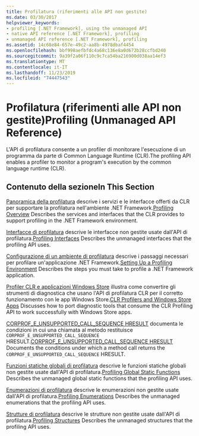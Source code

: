 ```yaml
---
title: Profilatura (riferimenti alle API non gestite)
ms.date: 03/30/2017
helpviewer_keywords:
- profiling [.NET Framework], using the unmanaged API
- native API reference [.NET Framework], profiling
- unmanaged API reference [.NET Framework], profiling
ms.assetid: 14c68e84-657e-49c2-aa8b-4978dbaf4454
ms.openlocfilehash: bbf998aefbfdc4a68c136e8a0d672b28ccfbd240
ms.sourcegitcommit: 9a39f2a06f110c9c7ca54ba216900d038aa14ef3
ms.translationtype: MT
ms.contentlocale: it-IT
ms.lasthandoff: 11/23/2019
ms.locfileid: "74447543"
---
```

# <a name="profiling-unmanaged-api-reference"></a><span data-ttu-id="493c9-102">Profilatura (riferimenti alle API non gestite)</span><span class="sxs-lookup"><span data-stu-id="493c9-102">Profiling (Unmanaged API Reference)</span></span>

<span data-ttu-id="493c9-103">L'API di profilatura consente a un profiler di monitorare l'esecuzione di un programma da parte di Common Language Runtime (CLR).</span><span class="sxs-lookup"><span data-stu-id="493c9-103">The profiling API enables a profiler to monitor a program's execution by the common language runtime (CLR).</span></span>

## <a name="in-this-section"></a><span data-ttu-id="493c9-104">Contenuto della sezione</span><span class="sxs-lookup"><span data-stu-id="493c9-104">In This Section</span></span>

 <span data-ttu-id="493c9-105">[Panoramica della profilatura](../../../../docs/framework/unmanaged-api/profiling/profiling-overview.md) descrive i servizi e le interfacce offerti da CLR per supportare la profilatura nell'ambiente .NET Framework.</span><span class="sxs-lookup"><span data-stu-id="493c9-105">[Profiling Overview](../../../../docs/framework/unmanaged-api/profiling/profiling-overview.md) Describes the services and interfaces that the CLR provides to support profiling in the .NET Framework environment.</span></span>

 <span data-ttu-id="493c9-106">[Interfacce di profilatura](../../../../docs/framework/unmanaged-api/profiling/profiling-interfaces.md) descrive le interfacce non gestite usate dall'API di profilatura.</span><span class="sxs-lookup"><span data-stu-id="493c9-106">[Profiling Interfaces](../../../../docs/framework/unmanaged-api/profiling/profiling-interfaces.md) Describes the unmanaged interfaces that the profiling API uses.</span></span>

 <span data-ttu-id="493c9-107">[Configurazione di un ambiente di profilatura](../../../../docs/framework/unmanaged-api/profiling/setting-up-a-profiling-environment.md) descrive i passaggi necessari per profilare un'applicazione .NET Framework.</span><span class="sxs-lookup"><span data-stu-id="493c9-107">[Setting Up a Profiling Environment](../../../../docs/framework/unmanaged-api/profiling/setting-up-a-profiling-environment.md) Describes the steps you must take to profile a .NET Framework application.</span></span>

 <span data-ttu-id="493c9-108">[Profiler CLR e applicazioni Windows Store](../../../../docs/framework/unmanaged-api/profiling/clr-profilers-and-windows-store-apps.md) illustra come convertire gli strumenti di diagnostica che usano l'API di profilatura CLR per il corretto funzionamento con le app Windows Store.</span><span class="sxs-lookup"><span data-stu-id="493c9-108">[CLR Profilers and Windows Store Apps](../../../../docs/framework/unmanaged-api/profiling/clr-profilers-and-windows-store-apps.md) Discusses how to port diagnostic tools that consume the CLR Profiling API to work successfully with Windows Store apps.</span></span>

 <span data-ttu-id="493c9-109">[CORPROF_E_UNSUPPORTED_CALL_SEQUENCE HRESULT](../../../../docs/framework/unmanaged-api/profiling/corprof-e-unsupported-call-sequence-hresult.md) documenta le condizioni in cui una chiamata al metodo restituisce `CORPROF_E_UNSUPPORTED_CALL_SEQUENCE` HRESULT.</span><span class="sxs-lookup"><span data-stu-id="493c9-109">[CORPROF_E_UNSUPPORTED_CALL_SEQUENCE HRESULT](../../../../docs/framework/unmanaged-api/profiling/corprof-e-unsupported-call-sequence-hresult.md) Documents the conditions under which a method call returns the `CORPROF_E_UNSUPPORTED_CALL_SEQUENCE` HRESULT.</span></span>

 <span data-ttu-id="493c9-110">[Funzioni statiche globali di profilatura](../../../../docs/framework/unmanaged-api/profiling/profiling-global-static-functions.md) descrive le funzioni statiche globali non gestite usate dall'API di profilatura.</span><span class="sxs-lookup"><span data-stu-id="493c9-110">[Profiling Global Static Functions](../../../../docs/framework/unmanaged-api/profiling/profiling-global-static-functions.md) Describes the unmanaged global static functions that the profiling API uses.</span></span>

 <span data-ttu-id="493c9-111">[Enumerazioni di profilatura](../../../../docs/framework/unmanaged-api/profiling/profiling-enumerations.md) descrive le enumerazioni non gestite usate dall'API di profilatura.</span><span class="sxs-lookup"><span data-stu-id="493c9-111">[Profiling Enumerations](../../../../docs/framework/unmanaged-api/profiling/profiling-enumerations.md) Describes the unmanaged enumerations that the profiling API uses.</span></span>

 <span data-ttu-id="493c9-112">[Strutture di profilatura](../../../../docs/framework/unmanaged-api/profiling/profiling-structures.md) descrive le strutture non gestite usate dall'API di profilatura.</span><span class="sxs-lookup"><span data-stu-id="493c9-112">[Profiling Structures](../../../../docs/framework/unmanaged-api/profiling/profiling-structures.md) Describes the unmanaged structures that the profiling API uses.</span></span>
